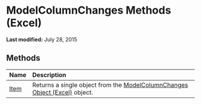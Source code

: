 
# ModelColumnChanges Methods (Excel)

 **Last modified:** July 28, 2015


## Methods



|**Name**|**Description**|
|:-----|:-----|
| [Item](d4e1977f-08ac-4c2d-64f7-e3213ddde854.md)|Returns a single object from the  [ModelColumnChanges Object (Excel)](4789114d-6bc4-9cfe-dcca-9a9b04280871.md) object.|
